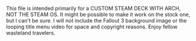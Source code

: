 This file is intended primarily for a CUSTOM STEAM DECK WITH ARCH, NOT THE STEAM OS. It might be possible to make it work on the stock one, but I can't be sure. 
I will not include the Fallout 3 background image or the looping title menu video for space and copyright reasons.
Enjoy fellow wasteland travelers. 
